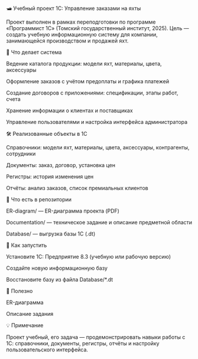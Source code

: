 🛥 Учебный проект 1С: Управление заказами на яхты

Проект выполнен в рамках переподготовки по программе «Программист 1С» (Томский государственный институт, 2025).
Цель — создать учебную информационную систему для компании, занимающейся производством и продажей яхт.

📌 Что делает система

Ведение каталога продукции: модели яхт, материалы, цвета, аксессуары

Оформление заказов с учётом предоплаты и графика платежей

Создание договоров с приложениями: спецификации, этапы работ, счета

Хранение информации о клиентах и поставщиках

Управление пользователями и настройка интерфейса администратора

🛠 Реализованные объекты в 1С

Справочники: модели яхт, материалы, цвета, аксессуары, контрагенты, сотрудники

Документы: заказ, договор, установка цен

Регистры: история изменения цен

Отчёты: анализ заказов, список премиальных клиентов

📂 Что есть в репозитории

ER-diagram/
 — ER-диаграмма проекта (PDF)

Documentation/
 — техническое задание и описание предметной области

Database/
 — выгрузка базы 1С (.dt)

🚀 Как запустить

Установите 1С: Предприятие 8.3 (учебную или рабочую версию)

Создайте новую информационную базу

Восстановите базу из файла Database/*.dt

📎 Полезно

ER-диаграмма

Описание задания

💡 Примечание

Проект учебный, его задача — продемонстрировать навыки работы с 1С: справочники, документы, регистры, отчёты и настройку пользовательского интерфейса.
